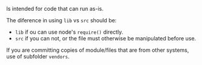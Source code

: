 Is intended for code that can run as-is.


The diference in using `lib` vs `src` should be:

- `lib` if ou can use node's `require()` directly.
- `src` if you can not, or the file must otherwise be manipulated before use.

If you are committing copies of module/files that are from other systems, use of subfolder `vendors`.